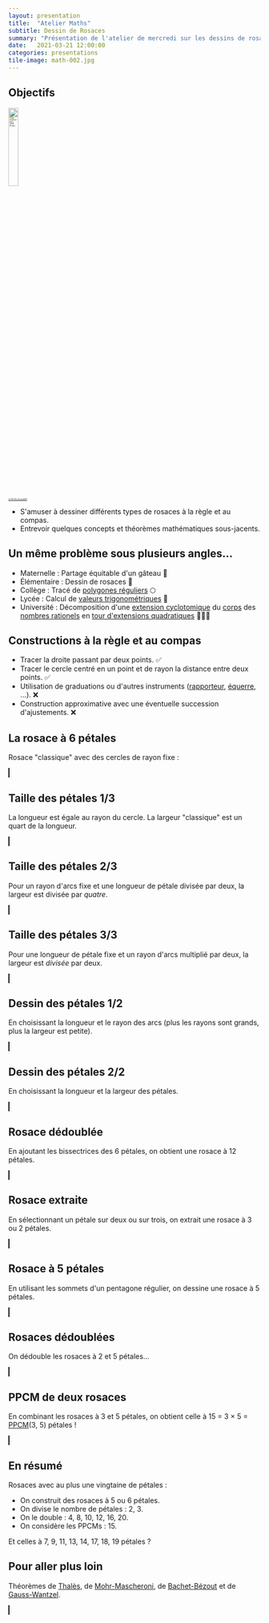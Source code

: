 ```yaml
---
layout: presentation
title:  "Atelier Maths"
subtitle: Dessin de Rosaces
summary: "Présentation de l'atelier de mercredi sur les dessins de rosaces."
date:   2021-03-21 12:00:00
categories: presentations
tile-image: math-002.jpg
---
```


<script type="text/javascript" src="{{ site.baseurl }}/assets/js/presentations/drawings.js"></script>

<section class="slide" markdown="1">

## Objectifs

<div style="font-size: 25%"><img src="{{ site.baseurl }}/images/presentations/compas.png" alt="Image éléphant dans GIMP (finale)" style="width: 20%;"/><br/><a href="https://commons.wikimedia.org/wiki/File:Drawing-a-circle-with-the-compasses.svg">CC BY-SA, Arnaud333</a></div>

* S'amuser à dessiner différents types de rosaces à la règle et au compas.
* Entrevoir quelques concepts et théorèmes mathématiques sous-jacents.

</section>

<section class="slide" markdown="1">

## Un même problème sous plusieurs angles...

* Maternelle : Partage équitable d'un gâteau 🥧
* Élémentaire : Dessin de rosaces 💮
* Collège : Tracé de [polygones réguliers](https://fr.wikipedia.org/wiki/Polygone_r%C3%A9gulier) ⬡
* Lycée : Calcul de [valeurs trigonométriques](https://fr.wikipedia.org/wiki/Table_de_lignes_trigonom%C3%A9triques_exactes#Tables_de_valeurs) 📐
* Université : Décomposition d'une [extension cyclotomique](https://fr.wikipedia.org/wiki/Extension_cyclotomique) du [corps](https://fr.wikipedia.org/wiki/Corps_(math%C3%A9matiques)) des [nombres rationels](https://fr.wikipedia.org/wiki/Nombre_rationnel) en [tour d'extensions quadratiques](https://fr.wikipedia.org/wiki/Tour_d%27extensions_quadratiques) 🤔💭💫

</section>

<section class="slide" markdown="1">

## Constructions à la règle et au compas

* Tracer la droite passant par deux points. ✅
* Tracer le cercle centré en un point et de rayon la distance entre deux points. ✅
* Utilisation de graduations ou d'autres instruments ([rapporteur](https://fr.wikipedia.org/wiki/Rapporteur), [équerre](https://fr.wikipedia.org/wiki/%C3%89querre), ...). ❌
* Construction approximative avec une éventuelle succession d'ajustements. ❌

</section>

<section class="slide" markdown="1">

## La rosace à 6 pétales

Rosace "classique" avec des cercles de rayon fixe :

<canvas id="six_petales" style="border: 1px solid black;"></canvas>

</section>

<section class="slide" markdown="1">

## Taille des pétales 1/3

La longueur est égale au rayon du cercle.
La largeur "classique" est un quart de la longueur.

<canvas id="taille_petale1" style="border: 1px solid black;"></canvas>

</section>

<section class="slide" markdown="1">

## Taille des pétales 2/3

Pour un rayon d'arcs fixe et une longueur de pétale divisée par deux, la largeur
est divisée par *quatre*.

<canvas id="taille_petale2" style="border: 1px solid black;"></canvas>

</section>

<section class="slide" markdown="1">

## Taille des pétales 3/3

Pour une longueur de pétale fixe et un rayon d'arcs multiplié par deux, la largeur est *divisée* par deux.

<canvas id="taille_petale3" style="border: 1px solid black;"></canvas>

</section>

<section class="slide" markdown="1">

## Dessin des pétales 1/2

En choisissant la longueur et le rayon des arcs
(plus les rayons sont grands, plus la largeur est petite).

<canvas id="dessin_petale1" style="border: 1px solid black;"></canvas>

</section>

<section class="slide" markdown="1">

## Dessin des pétales 2/2

En choisissant la longueur et la largeur des pétales.

<canvas id="dessin_petale2" style="border: 1px solid black;"></canvas>

</section>

<section class="slide" markdown="1">


## Rosace dédoublée

En ajoutant les bissectrices des 6 pétales, on obtient une rosace à 12 pétales.

<canvas id="doubler_petales" style="border: 1px solid black;"></canvas>

</section>

<section class="slide" markdown="1">

## Rosace extraite

En sélectionnant un pétale sur deux ou sur trois, on extrait une rosace à 3 ou 2 pétales.

<canvas id="extraire_petales" style="border: 1px solid black;"></canvas>

</section>

<section class="slide" markdown="1">

## Rosace à 5 pétales

En utilisant les sommets d'un pentagone régulier, on dessine une rosace à 5 pétales.

<canvas id="cinq_petales" style="border: 1px solid black;"></canvas>

</section>


<section class="slide" markdown="1">


## Rosaces dédoublées

On dédouble les rosaces à 2 et 5 pétales...

<canvas id="petales_dedoublees" style="border: 1px solid black;"></canvas>

</section>

<section class="slide" markdown="1">


## PPCM de deux rosaces

En combinant les rosaces à 3 et 5 pétales, on obtient celle à 15 = 3 × 5 = [PPCM](https://fr.wikipedia.org/wiki/Plus_petit_commun_multiple)(3, 5) pétales !

<canvas id="ppcm_petales" style="border: 1px solid black;"></canvas>

</section>

<section class="slide" markdown="1">

## En résumé

Rosaces avec au plus une vingtaine de pétales :

* On construit des rosaces à 5 ou 6 pétales.
* On divise le nombre de pétales : 2, 3.
* On le double : 4, 8, 10, 12, 16, 20.
* On considère les PPCMs : 15.

Et celles à 7, 9, 11, 13, 14, 17, 18, 19 pétales ?

</section>

<section class="slide" markdown="1">


## Pour aller plus loin

Théorèmes de [Thalès](https://fr.wikipedia.org/wiki/Th%C3%A9or%C3%A8me_de_Thal%C3%A8s), de [Mohr-Mascheroni](https://fr.wikipedia.org/wiki/Th%C3%A9or%C3%A8me_de_Mohr-Mascheroni), de [Bachet-Bézout](https://fr.wikipedia.org/wiki/Th%C3%A9or%C3%A8me_de_Bachet-B%C3%A9zout) et de [Gauss-Wantzel](https://fr.wikipedia.org/wiki/Th%C3%A9or%C3%A8me_de_Gauss-Wantzel).

<canvas id="rosaces" style="border: 1px solid black;"></canvas>

</section>
